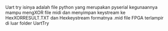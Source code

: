 Uart try isinya adalah file python yang merupakan pyserial kegunaannya mampu mengXOR file midi dan menyimpan keystream ke HexXORRESULT.TXT dan Hexkeystream formatnya .mid
file FPGA terlampir di luar folder UartTry
